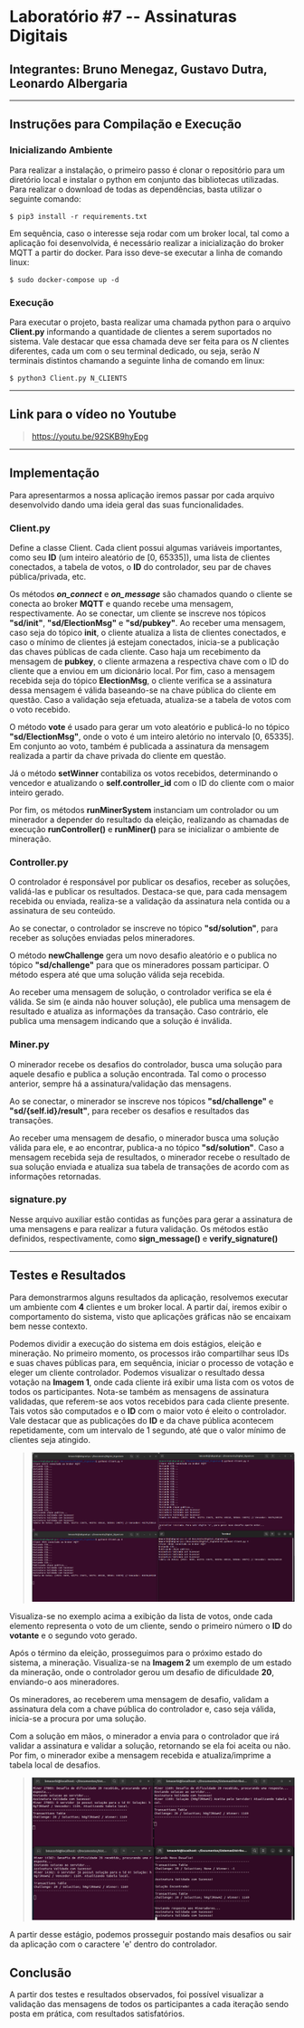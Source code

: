 # Laboratório #7 -- Assinaturas Digitais
## Integrantes: Bruno Menegaz, Gustavo Dutra, Leonardo Albergaria
---
## **Instruções para Compilação e Execução**

### **Inicializando Ambiente**

Para realizar a instalação, o primeiro passo é clonar o repositório para um diretório local e instalar o python em conjunto das bibliotecas utilizadas. Para realizar o download de todas as dependências, basta utilizar o seguinte comando:

```
$ pip3 install -r requirements.txt
```

Em sequência, caso o interesse seja rodar com um broker local, tal como a aplicação foi desenvolvida, é necessário realizar a inicialização do broker MQTT a partir do docker. Para isso deve-se executar a linha de comando linux:

```
$ sudo docker-compose up -d
```

### **Execução**

Para executar o projeto, basta realizar uma chamada python para o arquivo **Client.py** informando a quantidade de clientes a serem suportados no sistema. Vale destacar que essa chamada deve ser feita para os *N* clientes diferentes, cada um com o seu terminal dedicado, ou seja, serão *N* terminais distintos chamando a seguinte linha de comando em linux:

```
$ python3 Client.py N_CLIENTS
```

---
## **Link para o vídeo no Youtube**

> https://youtu.be/92SKB9hyEpg

---
## **Implementação**

Para apresentarmos a nossa aplicação iremos passar por cada arquivo desenvolvido dando uma ideia geral das suas funcionalidades.

### **Client.py**

Define a classe Client. Cada client possui algumas variáveis importantes, como seu **ID** (um inteiro aleatório de [0, 65335]), uma lista de clientes conectados, a tabela de votos, o **ID** do controlador, seu par de chaves pública/privada, etc.

Os métodos **_on_connect_** e **_on_message_** são chamados quando o cliente se conecta ao broker **MQTT** e quando recebe uma mensagem, respectivamente. Ao se conectar, um cliente se inscreve nos tópicos **"sd/init"**, **"sd/ElectionMsg"** e **"sd/pubkey"**. Ao receber uma mensagem, caso seja do tópico **init**, o cliente atualiza a lista de clientes conectados, e caso o mínimo de clientes já estejam conectados, inicia-se a publicação das chaves públicas de cada cliente. Caso haja um recebimento da mensagem de **pubkey**, o cliente armazena a respectiva chave com o ID do cliente que a enviou em um dicionário local. Por fim, caso a mensagem recebida seja do tópico **ElectionMsg**, o cliente verifica se a assinatura dessa mensagem é válida baseando-se na chave pública do cliente em questão. Caso a validação seja efetuada, atualiza-se a tabela de votos com o voto recebido.

O método **vote** é usado para gerar um voto aleatório e publicá-lo no tópico **"sd/ElectionMsg"**, onde o voto é um inteiro aletório no intervalo [0, 65335]. Em conjunto ao voto, também é publicada a assinatura da mensagem realizada a partir da chave privada do cliente em questão.

Já o método **setWinner** contabiliza os votos recebidos, determinando o vencedor e atualizando o **self.controller_id** com o ID do cliente com o maior inteiro gerado.

Por fim, os métodos **runMinerSystem** instanciam um controlador ou um minerador a depender do resultado da eleição, realizando as chamadas de execução **runController()** e **runMiner()** para se inicializar o ambiente de mineração.

### **Controller.py**

O controlador é responsável por publicar os desafios, receber as soluções, validá-las e publicar os resultados. Destaca-se que, para cada mensagem recebida ou enviada, realiza-se a validação da assinatura nela contida ou a assinatura de seu conteúdo.

Ao se conectar, o controlador se inscreve no tópico **"sd/solution"**, para receber as soluções enviadas pelos mineradores. 

O método **newChallenge** gera um novo desafio aleatório e o publica no tópico **"sd/challenge"** para que os mineradores possam participar. O método espera até que uma solução válida seja recebida.

Ao receber uma mensagem de solução, o controlador verifica se ela é válida. Se sim (e ainda não houver solução), ele publica uma mensagem de resultado e atualiza as informações da transação. Caso contrário, ele publica uma mensagem indicando que a solução é inválida.

### **Miner.py**

O minerador recebe os desafios do controlador, busca uma solução para aquele desafio e publica a solução encontrada. Tal como o processo anterior, sempre há a assinatura/validação das mensagens.

Ao se conectar, o minerador se inscreve nos tópicos **"sd/challenge"** e **"sd/{self.id}/result"**, para receber os desafios e resultados das transações.

Ao receber uma mensagem de desafio, o minerador busca uma solução válida para ele, e ao encontrar, publica-a no tópico **"sd/solution"**. Caso a mensagem recebida seja de resultados, o minerador recebe o resultado de sua solução enviada e atualiza sua tabela de transações de acordo com as informações retornadas.

### **signature.py**

Nesse arquivo auxiliar estão contidas as funções para gerar a assinatura de uma mensagens e para realizar a futura validação. Os métodos estão definidos, respectivamente, como **sign_message()** e **verify_signature()**

---
## **Testes e Resultados**

Para demonstrarmos alguns resultados da aplicação, resolvemos executar um ambiente com **4** clientes e um broker local. A partir daí, iremos exibir o comportamento do sistema, visto que aplicações gráficas não se encaixam bem nesse contexto.

Podemos dividir a execução do sistema em dois estágios, eleição e mineração. No primeiro momento, os processos irão compartilhar seus IDs e suas chaves públicas para, em sequência, iniciar o processo de votação e eleger um cliente controlador. Podemos visualizar o resultado dessa votação na **Imagem 1**, onde cada cliente irá exibir uma lista com os votos de todos os participantes. Nota-se também as mensagens de assinatura validadas, que referem-se aos votos recebidos para cada cliente presente. Tais votos são computados e o **ID** com o maior voto é eleito o controlador. Vale destacar que as publicações do **ID** e da chave pública acontecem repetidamente, com um intervalo de 1 segundo, até que o valor mínimo de clientes seja atingido. 

> ![Imagem 1](results/eleicao.png)

Visualiza-se no exemplo acima a exibição da lista de votos, onde cada elemento representa o voto de um cliente, sendo o primeiro número o **ID** do **votante** e o segundo voto gerado.

Após o término da eleição, prosseguimos para o próximo estado do sistema, a mineração. Visualiza-se na **Imagem 2** um exemplo de um estado da mineração, onde o controlador gerou um desafio de dificuldade **20**, enviando-o aos mineradores.

Os mineradores, ao receberem uma mensagem de desafio, validam a assinatura dela com a chave pública do controlador e, caso seja válida, inicia-se a procura por uma solução.

Com a solução em mãos, o minerador a envia para o controlador que irá validar a assinatura e validar a solução, retornando se ela foi aceita ou não. Por fim, o minerador exibe a mensagem recebida e atualiza/imprime a tabela local de desafios.

> ![Imagem 2](results/mineracao.png)

A partir desse estágio, podemos prosseguir postando mais desafios ou sair da aplicação com o caractere 'e' dentro do controlador.

## **Conclusão**

A partir dos testes e resultados observados, foi possível visualizar a validação das mensagens de todos os participantes a cada iteração sendo posta em prática, com resultados satisfatórios.